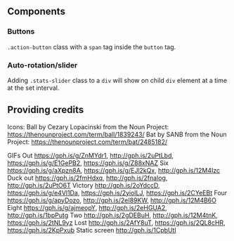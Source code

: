 ## Components
### Buttons
`.action-button` class with a `span` tag inside the `button` tag.

### Auto-rotation/slider
Adding `.stats-slider` class to a `div` will show on child `div` element at a time at the set interval.

## Providing credits
Icons:
Ball by Cezary Lopacinski from the Noun Project: https://thenounproject.com/term/ball/1839243/
Bat by SANB from the Noun Project: https://thenounproject.com/term/bat/2485182/

GIFs
Out https://gph.is/g/ZnMYdr1, http://gph.is/2uPtLbd, https://gph.is/g/E1GePB2, https://gph.is/g/Z88xNAZ
Six https://gph.is/g/aXpzn8A, https://gph.is/g/EJl2kQx, http://gph.is/12M4Izc
Duck out https://gph.is/2fmHdxq, http://gph.is/2fnalog, http://gph.is/2uPtO6T
Victory http://gph.is/2oYdccD, https://gph.is/g/e4Vl1Da, https://gph.is/2yiolLJ, https://gph.is/2CYeEBt
Four https://gph.is/g/apyDozo, http://gph.is/2eI89KW, http://gph.is/12M4B6O
Eight https://gph.is/g/ajmeopY, http://gph.is/2eHGUA2, http://gph.is/1bpPutg
Two http://gph.is/2gDEBuH, http://gph.is/12M4tnK, https://gph.is/2tNL9yz
Lost http://gph.is/2AfY8uT, https://gph.is/2QL8cHR, https://gph.is/2KpPxub
Static screen http://gph.is/1CpbUtI
